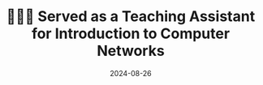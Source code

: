 ---
title: 👨🏼‍🏫 Served as a Teaching Assistant for Introduction to Computer Networks
summary: Had the opportunity to be a TA for Introduction to Computer Networks with Dr. Baker in Fall 2024, supporting students in understanding key concepts in computer networks.
date: 2024-08-26
---